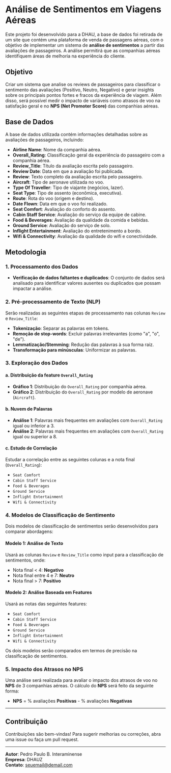 # Análise de Sentimentos em Viagens Aéreas

Este projeto foi desenvolvido para a DHAU, a base de dados foi retirada de um site que contém uma plataforma de venda de passagens aéreas, com o objetivo de implementar um sistema de **análise de sentimentos** a partir das avaliações de passageiros. A análise permitirá que as companhias aéreas identifiquem áreas de melhoria na experiência do cliente.

## Objetivo

Criar um sistema que analise os reviews de passageiros para classificar o sentimento das avaliações (Positivo, Neutro, Negativo) e gerar insights sobre os principais pontos fortes e fracos da experiência de viagem. Além disso, será possível medir o impacto de variáveis como atrasos de voo na satisfação geral e no **NPS (Net Promoter Score)** das companhias aéreas.

## Base de Dados

A base de dados utilizada contém informações detalhadas sobre as avaliações de passageiros, incluindo:

- **Airline Name**: Nome da companhia aérea.
- **Overall_Rating**: Classificação geral da experiência do passageiro com a companhia aérea.
- **Review_Title**: Título da avaliação escrita pelo passageiro.
- **Review Date**: Data em que a avaliação foi publicada.
- **Review**: Texto completo da avaliação escrita pelo passageiro.
- **Aircraft**: Tipo de aeronave utilizada no voo.
- **Type Of Traveller**: Tipo de viajante (negócios, lazer).
- **Seat Type**: Tipo de assento (econômica, executiva).
- **Route**: Rota do voo (origem e destino).
- **Date Flown**: Data em que o voo foi realizado.
- **Seat Comfort**: Avaliação do conforto do assento.
- **Cabin Staff Service**: Avaliação do serviço da equipe de cabine.
- **Food & Beverages**: Avaliação da qualidade da comida e bebidas.
- **Ground Service**: Avaliação do serviço de solo.
- **Inflight Entertainment**: Avaliação do entretenimento a bordo.
- **Wifi & Connectivity**: Avaliação da qualidade do wifi e conectividade.

## Metodologia

### 1. Processamento dos Dados

- **Verificação de dados faltantes e duplicados**: O conjunto de dados será analisado para identificar valores ausentes ou duplicados que possam impactar a análise.
  
### 2. Pré-processamento de Texto (NLP)

Serão realizadas as seguintes etapas de processamento nas colunas `Review` e `Review_Title`:
- **Tokenização**: Separar as palavras em tokens.
- **Remoção de stop-words**: Excluir palavras irrelevantes (como "a", "o", "de").
- **Lemmatização/Stemming**: Redução das palavras à sua forma raiz.
- **Transformação para minúsculas**: Uniformizar as palavras.
  
### 3. Exploração dos Dados

#### a. Distribuição da feature `Overall_Rating`

- **Gráfico 1**: Distribuição do `Overall_Rating` por companhia aérea.
- **Gráfico 2**: Distribuição do `Overall_Rating` por modelo de aeronave (`Aircraft`).

#### b. Nuvem de Palavras

- **Análise 1**: Palavras mais frequentes em avaliações com `Overall_Rating` igual ou inferior a 3.
- **Análise 2**: Palavras mais frequentes em avaliações com `Overall_Rating` igual ou superior a 8.

#### c. Estudo de Correlação

Estudar a correlação entre as seguintes colunas e a nota final (`Overall_Rating`):
- `Seat Comfort`
- `Cabin Staff Service`
- `Food & Beverages`
- `Ground Service`
- `Inflight Entertainment`
- `Wifi & Connectivity`

### 4. Modelos de Classificação de Sentimento

Dois modelos de classificação de sentimentos serão desenvolvidos para comparar abordagens:

#### Modelo 1: Análise de Texto
Usará as colunas `Review` e `Review_Title` como input para a classificação de sentimentos, onde:
- Nota final < 4: **Negativo**
- Nota final entre 4 e 7: **Neutro**
- Nota final > 7: **Positivo**

#### Modelo 2: Análise Baseada em Features
Usará as notas das seguintes features:
- `Seat Comfort`
- `Cabin Staff Service`
- `Food & Beverages`
- `Ground Service`
- `Inflight Entertainment`
- `Wifi & Connectivity`

Os dois modelos serão comparados em termos de precisão na classificação de sentimentos.

### 5. Impacto dos Atrasos no NPS

Uma análise será realizada para avaliar o impacto dos atrasos de voo no **NPS** de 3 companhias aéreas. O cálculo do **NPS** será feito da seguinte forma:

- **NPS** = % avaliações **Positivas** - % avaliações **Negativas**

---

## Contribuição

Contribuições são bem-vindas! Para sugerir melhorias ou correções, abra uma issue ou faça um pull request.

---

**Autor**: Pedro Paulo B. Interaminense  
**Empresa**: DHAUZ  
**Contato**: seuemail@demail.com
